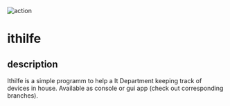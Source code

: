 
![action](https://github.com/JackWolf24/ithilfe/actions/workflows/python-app.yml/badge.svg)
# ithilfe
## description
Ithilfe is a simple programm to help a It Department keeping track of devices in house. 
Available as console or gui app (check out corresponding branches). 
